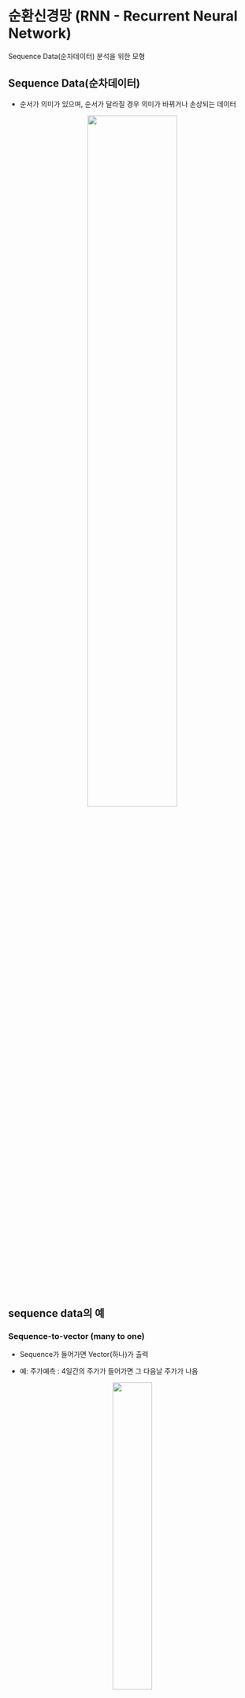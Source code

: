 # 순환신경망 (RNN - Recurrent Neural Network)
Sequence Data(순차데이터) 분석을 위한 모형

## Sequence Data(순차데이터) 
- 순서가 의미가 있으며, 순서가 달라질 경우 의미가 바뀌거나 손상되는 데이터

<p align=center><img src="images/image80.png" width=60%></p>

<br>
<br>

##  sequence data의 예
### Sequence-to-vector (many to one)

- Sequence가 들어가면 Vector(하나)가 출력 

- 예: 주가예측 : 4일간의 주가가 들어가면 그 다음날 주가가 나옴

<p align=center><img src="images/image81.png" width=40%></p>

- Input: 4일간 주가
- Output: 5일째 주가

<br>

<p align=center><img src="images/image82.png" width=60%></p>

<br>

### sequence-to-sequence(many to many)
- 예: Machine translation (번역)

<p align=center><img src="images/image83.png" width=40%></p>

- Input: 영어 문장 전체를 단어 단위로 순차적 입력
- Output: 번역된 한글 문장을 단어 단위로 순차적 출력

<br>

<p align=center><img src="images/image84.png" width=60%></p>

<br>

### Vector-to-sequence (one to many)
- 이미지 하나(Vector)가 들어가면 단어들(문장) 출력
- 예: Image captioning 
    - 이미지를 설명하는 문장을 만드는 것 
    - 하나의 그림에 문장(단어들)이 나옴

<p align=center><img src="images/image85.png" width=40%></p>


- Input: 이미지
- Output: 이미지에 대한 설명을 단어 단위로 순차적으로 출력 

<br>

<p align=center><img src="images/image86.png" width=60%></p>

<br>
<br>

# RNN (Recurrent neural networks) 개요

## **Memory System (기억시스템)**
<br>
<p align=center><img src="images/image87.png" width=60%></p>
<br>

- 4일간의 주가 변화로 5일째 주가를 예측하려면 입력받은 4일간의 주가를 순서 기억해야 함
- Fully Connected Layer나 Convolution Layer의 출력은 이전 Data에 대한 출력에 영향을 받지 않음

<br>
<br>

## Simple RNN
- RNN은 내부에 반복(Loop)를 가진 신경망의 한 종류
- 각 입력 데이터는 순서대로 들어오며 Node/Unit은 **입력데이터(<img src="https://latex.codecogs.com/svg.image?x" title="x" />)** 와 **이전 입력에 대한 출력 데이터(<img src="https://latex.codecogs.com/svg.image?h_{n-1}" title="h_{n-1}" />)** 를 같이 입력 받음
- 입력 데이터에 weight를 가중합한 값과 이전 입력에 대한 출력 값에 weight를 가중한 값을 더해 activation을 통과한 값이 출력값 
- 그 출력값을 다음 Sequence 데이터 처리에 전달

<br>

<p align=center><img src="images/image88.png" width=60%></p>

<p align=center><img src="images/image89.png" width=60%></p>

<p align=center><img src="https://latex.codecogs.com/svg.image?h_t&space;=&space;tanh(W_{xh}&space;*&space;X_t&space;&plus;&space;W_{hh}&space;*&space;h_{t-1}&space;&plus;&space;b_t)" title="h_t = tanh(W_{xh} * X_t + W_{hh} * h_{t-1} + b_t)" /></p>

<br>

<p align=center><img src="images/image90.png" width=25%></p>

- 반복문을 돌면서 처리됨

<br>

### 기본 순환신경망의 문제
- Sequence가 긴 경우 앞쪽의 기억이 뒤쪽에 영향을 미치지 못함
    - 학습능력이 떨어짐
    - 경사 소실(Gradient Vanishing) 문제로 처음의 input값이 점점 잊혀지는 현상 발생 
- ReLU activation, parameter initialization의 조정 등 보다 모형의 **구조적**으로 해결하려는 시도 
    - **Long Short Term Memory(LSTM; Hochreiter & Schmidhuber, 1997)**
    - Gated Recurrent Unit(GRU; Kyunghyun Cho et al., 2014) 
        - LSTM의 성능을 최대한 유지하려고 하면서 계산량은 줄여줌
        - LSTM보다 성능은 떨어짐


<br>
<br>

## LSTM (Long Short Term Memory)
- RNN을 개선한 변형 알고리즘
    - 바로 전 time step(short term)의 처리 결과와 전체 time step(long term)의 처리 결과를 같이 입력 받음
- 오래 기억할 것은 유지하고 잊어버릴 것은 빨리 잊어버리자

<br>

<p align=center><img src="images/image91.png" width=60%></p>

<br>

- LSTM의 노드는 RNN의 hidden state에 Cell state 를 추가로 출력

<br>

- Cell State 
    - 장기기억
    - 기억을 오래 유지하기 위해 전달 하는 값
    - 이전 노드들에의 출력 값에 현재 입력에 대한 값을 더함

<p align=center><img src="images/image92.png" width=60%></p>

<br>

### LSTM의 구조
- **Forget gate**
- **Input gate**
- **output gate**

<p align=center><img src="images/image93.png" width=60%></p>

<br>

### Forget gate
- '과거 정보를 잊기’를 위한 게이트
- cell state의 값을 줄이는 역할
- 현재 노드의 입력값을 기준으로 Cell state의 값에서 **얼마나 잊을지** 결정
- 현재 데이터가 중요한 경우는 현재데이터를 많이 반영
- 현재 데이터가 중요하지 않은 경우는 과거의 데이터를 많이 반영
- 이 값이 0에 가까울수록 정보가 많이 삭제된 것이고 1에 가까울수록 정보를 온전히 기억한 것!
    - 1에 가까울수록 과거 정보 많이 기억
    - 0에 가까울수록 과거 정보 많이 잃음
    
    <br>

<p align=center><img src="images/image94.png" width=60%></p>

<p align=center><img src="https://latex.codecogs.com/svg.image?\begin{align*}{&space;f&space;}_{&space;t&space;}&=\sigma&space;({&space;W&space;}_{&space;xh\_&space;f&space;}{&space;x&space;}_{&space;t&space;}&plus;{&space;W&space;}_{&space;hh\_&space;f&space;}{&space;h&space;}_{&space;t-1&space;}&plus;{&space;b&space;}_{&space;h\_&space;f&space;})\end{align*}" title="\begin{align*}{ f }_{ t }&=\sigma ({ W }_{ xh\_ f }{ x }_{ t }+{ W }_{ hh\_ f }{ h }_{ t-1 }+{ b }_{ h\_ f })\end{align*}" /></p>

<BR>

### Input gate
- ‘현재 정보를 기억하기’ 위한 게이트
- 현재 노드의 입력값을 Cell state에 추가
    - 즉, cell state에 현재입력을 더해주는 것

    <br>

<p align=center><img src="images/image95.png" width=60%></p>

<p align=center><img src="https://latex.codecogs.com/svg.image?\begin{align*}{&space;i&space;}_{&space;t&space;}&=\sigma&space;({&space;W&space;}_{&space;xh\_&space;i&space;}{&space;x&space;}_{&space;t&space;}&plus;{&space;W&space;}_{&space;hh\_&space;i&space;}{&space;h&space;}_{&space;t-1&space;}&plus;{&space;b&space;}_{&space;h\_&space;i&space;})\end{align*}" title="\begin{align*}{ i }_{ t }&=\sigma ({ W }_{ xh\_ i }{ x }_{ t }+{ W }_{ hh\_ i }{ h }_{ t-1 }+{ b }_{ h\_ i })\end{align*}" /></p>

<p align=center><img src="https://latex.codecogs.com/svg.image?\begin{align*}{&space;g&space;}_{&space;t&space;}&=\tanh&space;{&space;({&space;W&space;}_{&space;xh\_&space;g&space;}{&space;x&space;}_{&space;t&space;}&plus;{&space;W&space;}_{&space;hh\_&space;g&space;}{&space;h&space;}_{&space;t-1&space;}&plus;{&space;b&space;}_{&space;h\_&space;g&space;})&space;}&space;\end{align*}" title="\begin{align*}{ g }_{ t }&=\tanh { ({ W }_{ xh\_ g }{ x }_{ t }+{ W }_{ hh\_ g }{ h }_{ t-1 }+{ b }_{ h\_ g }) } \end{align*}" /></p>

<p align=center><img src="https://latex.codecogs.com/svg.image?\begin{align*}{&space;i&space;}_{&space;t&space;}\odot&space;{&space;g&space;}_{&space;t&space;}\end{align*}" title="\begin{align*}{ i }_{ t }\odot { g }_{ t }\end{align*}" /></p>


<br>

### Cell State 업데이트
- forget gate의 결과를 곱하고 input gate의 결과를 더함
    - 이전 메모리에 현재 입력으로 대체되는 것을 지우고 현재 입력의 결과를 더함

<br>

<p align=center><img src="images/image96.png" width=60%></p>

<p align=center><img src="https://latex.codecogs.com/svg.image?\begin{align*}{&space;c&space;}_{&space;t&space;}&={&space;f&space;}_{&space;t&space;}\odot&space;{&space;c&space;}_{&space;t-1&space;}&plus;{&space;i&space;}_{&space;t&space;}\odot&space;{&space;g&space;}_{&space;t&space;}\end{align*}" title="\begin{align*}{ c }_{ t }&={ f }_{ t }\odot { c }_{ t-1 }+{ i }_{ t }\odot { g }_{ t }\end{align*}" /></p>

<br>

### Output gate
- LSTM에서 output은 hidden state 
- 다음 Input Data를 처리하는 Cell로 전달

<br>

<p align=center><img src="images/image97.png" width=60%></p>

<p align=center><img src="https://latex.codecogs.com/svg.image?\begin{align*}{&space;o&space;}_{&space;t&space;}&=\sigma&space;({&space;W&space;}_{&space;xh\_&space;o&space;}{&space;x&space;}_{&space;t&space;}&plus;{&space;W&space;}_{&space;hh\_&space;o&space;}{&space;h&space;}_{&space;t-1&space;}&plus;{&space;b&space;}_{&space;h\_&space;o&space;})\end{align*}" title="\begin{align*}{ o }_{ t }&=\sigma ({ W }_{ xh\_ o }{ x }_{ t }+{ W }_{ hh\_ o }{ h }_{ t-1 }+{ b }_{ h\_ o })\end{align*}" /></p>
<p align=center><img src="https://latex.codecogs.com/svg.image?\begin{align*}{&space;h&space;}_{&space;t&space;}&={&space;o&space;}_{&space;t&space;}\odot&space;\tanh&space;{&space;({&space;c&space;}_{&space;t&space;})&space;}&space;\end{align*}" title="\begin{align*}{ h }_{ t }&={ o }_{ t }\odot \tanh { ({ c }_{ t }) } \end{align*}" /></p>
/

